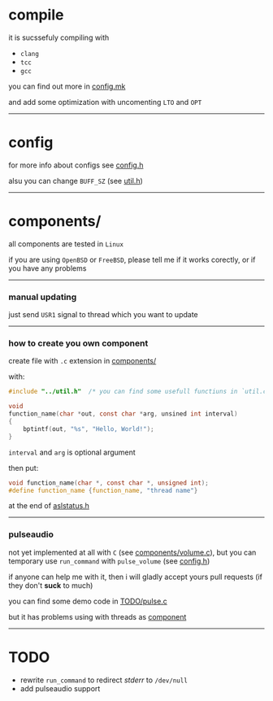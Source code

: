 # compile

it is sucssefuly compiling with
* `clang`
* `tcc`
* `gcc`

you can find out more in [config.mk](config.mk)

and add some optimization with uncomenting `LTO` and `OPT`


---
# config

for more info about configs see [config.h](config.h)

alsu you can change `BUFF_SZ` (see [util.h](util.h))


---
# components/

all components are tested in `Linux`

if you are using `OpenBSD` or `FreeBSD`, please tell me if it works corectly,
or if you have any problems


---
### manual updating

just send `USR1` signal to thread which you want to update


---
### how to create you own component

create file with `.c` extension in [components/](components/)

with:
```c
#include "../util.h"  /* you can find some usefull functiuns in `util.c` */

void
function_name(char *out, const char *arg, unsined int interval)
{
	bptintf(out, "%s", "Hello, World!");
}

```

`interval` and `arg` is optional argument


then put:
```c
void function_name(char *, const char *, unsigned int);
#define function_name {function_name, "thread name"}

```

at the end of [aslstatus.h](aslstatus.h)


---
### pulseaudio
not yet implemented at all with `C` (see [components/volume.c](components/volume.c)),
but you can temporary use `run_command` with `pulse_volume` (see [config.h](config.h))

if anyone can help me with it, then i will gladly accept yours pull requests
(if they don't **suck** to much)

you can find some demo code in [TODO/pulse.c](TODO/pulse.c)

but it has problems using with threads as [component](components/volume.c)


---
# TODO
* rewrite `run_command` to redirect *stderr* to `/dev/null`
* add pulseaudio support
